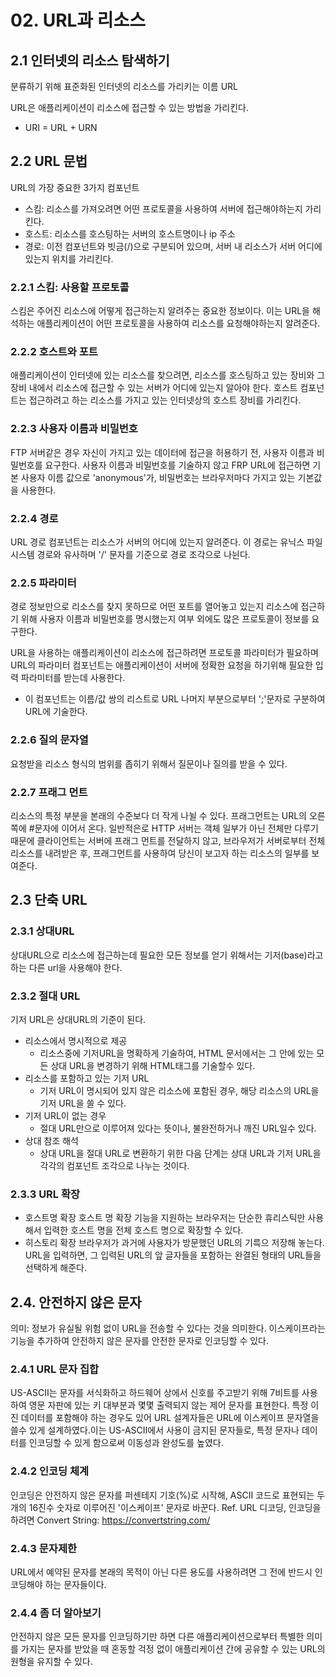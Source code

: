 # 02. URL과 리소스

## 2.1 인터넷의 리소스 탐색하기

분류하기 위해 표준화된 인터넷의 리소스를 가리키는 이름 URL

URL은 애플리케이션이 리소스에 접근할 수 있는 방법을 가리킨다.

- URI = URL + URN

## 2.2 URL 문법

URL의 가장 중요한 3가지 컴포넌트

- 스킴: 리소스를 가져오려면 어떤 프로토콜을 사용하여 서버에 접근해야하는지 가리킨다.
- 호스트: 리소스를 호스팅하는 서버의 호스트명이나 ip 주소
- 경로: 이전 컴포넌트와 빗금(/)으로 구분되어 있으며, 서버 내 리소스가 서버 어디에 있는지 위치를 가리킨다.

### 2.2.1 스킴: 사용할 프로토콜

스킴은 주어진 리소스에 어떻게 접근하는지 알려주는 중요한 정보이다. 이는 URL을 해석하는 애플리케이션이 어떤 프로토콜을 사용하여 리소스를 요청해야하는지 알려준다.

### 2.2.2 호스트와 포트

애플리케이션이 인터넷에 있는 리소스를 찾으려면, 리소스를 호스팅하고 있는 장비와 그 장비 내에서 리소스에 접근할 수 있는 서버가 어디에 있는지 알아야 한다. 호스트 컴포넌트는 접근하려고 하는 리소스를 가지고 있는 인터넷상의 호스트 장비를 가리킨다.

### 2.2.3 사용자 이름과 비밀번호

FTP 서버같은 경우 자신이 가지고 있는 데이터에 접근을 허용하기 전, 사용자 이름과 비밀번호를 요구한다. 사용자 이름과 비밀번호를 기술하지 않고 FRP URL에 접근하면 기본 사용자 이름 값으로 'anonymous'가, 비밀번호는 브라우저마다 가지고 있는 기본값을 사용한다.

### 2.2.4 경로

URL 경로 컴포넌트는 리소스가 서버의 어디에 있는지 알려준다. 이 경로는 유닉스 파일 시스템 경로와 유사하며 '/' 문자를 기준으로 경로 조각으로 나뉜다.

### 2.2.5 파라미터

경로 정보만으로 리소스를 찾지 못하므로 어떤 포트를 열어놓고 있는지 리소스에 접근하기 위해 사용자 이름과 비밀번호를 명시했는지 여부 외에도 많은 프로토콜이 정보를 요구한다.

URL을 사용하는 애플리케이션이 리소스에 접근하려면 프로토콜 파라미터가 필요하며 URL의 파라미터 컴포넌트는 애플리케이션이 서버에 정확한 요청을 하기위해 필요한 입력 파라미터를 받는데 사용한다.

- 이 컴포넌트는 이름/값 쌍의 리스트로 URL 나머지 부분으로부터 ';'문자로 구분하여 URL에 기술한다.

### 2.2.6 질의 문자열

요청받을 리소스 형식의 범위를 좁히기 위해서 질문이나 질의를 받을 수 있다.

### 2.2.7 프래그 먼트

리소스의 특정 부분을 본래의 수준보다 더 작게 나뉠 수 있다.
프래그먼트는 URL의 오른쪽에 #문자에 이어서 온다. 일반적은로 HTTP 서버는 객체 일부가 아닌 전체만 다루기 때문에 클라이언트는 서버에 프래그 먼트를 전달하지 않고, 브라우저가 서버로부터 전체 리소스를 내려받은 후, 프래그먼트를 사용하여 당신이 보고자 하는 리소스의 일부를 보여준다.

## 2.3 단축 URL

### 2.3.1 상대URL

상대URL으로 리소스에 접근하는데 필요한 모든 정보를 얻기 위해서는 기저(base)라고 하는 다른 url을 사용해야 한다.

### 2.3.2 절대 URL

기저 URL은 상대URL의 기준이 된다.

- 리소스에서 명시적으로 제공
  - 리소스중에 기저URL을 명확하게 기술하여, HTML 문서에서는 그 안에 있는 모든 상대 URL을 변경하기 위해 HTML태그를 기술할수 있다.
- 리소스를 포함하고 있는 기저 URL
  - 기저 URL이 명시되어 있지 않은 리소스에 포함된 경우, 해당 리소스의 URL을 기저 URL을 쓸 수 있다.
- 기저 URL이 없는 경우
  - 절대 URL만으로 이루어져 있다는 뜻이나, 불완전하거나 깨진 URL일수 있다.
- 상대 참조 해석
  - 상대 URL을 절대 URL로 변환하기 위한 다음 단계는 상대 URL과 기저 URL을 각각의 컴포넌트 조각으로 나누는 것이다.

### 2.3.3 URL 확장

- 호스트명 확장
  호스트 명 확장 기능을 지원하는 브라우저는 단순한 휴리스틱만 사용해서 입력한 호스트 명을 전체 호스트 명으로 확장할 수 있다.
- 히스토리 확장
  브라우저가 과거에 사용자가 방문했던 URL의 기륵으 저장해 놓는다. URL을 입력하면, 그 입력된 URL의 앞 글자들을 포함하는 완결된 형태의 URL들을 선택하게 해준다.

## 2.4. 안전하지 않은 문자

의미: 정보가 유실될 위험 없이 URL을 전송할 수 있다는 것을 의미한다.
이스케이프라는 기능을 추가하여 안전하지 않은 문자를 안전한 문자로 인코딩할 수 있다.

### 2.4.1 URL 문자 집합

US-ASCII는 문자를 서식화하고 하드웨어 상에서 신호를 주고받기 위해 7비트를 사용하여 영문 자판에 있는 키 대부분과 몇몇 출력되지 않는 제어 문자를 표현한다. 특정 이진 데이터를 포함해야 하는 경우도 있어 URL 설계자들은 URL에 이스케이프 문자열을 쓸수 있게 설계하였다.이는 US-ASCII에서 사용이 금지된 문자들로, 특정 문자나 데이터를 인코딩할 수 있게 함으로써 이동성과 완성도를 높였다.

### 2.4.2 인코딩 체계

인코딩은 안전하지 않은 문자를 퍼센테지 기호(%)로 시작해, ASCII 코드로 표현되는 두 개의 16진수 숫자로 이루어진 '이스케이프' 문자로 바꾼다.
Ref. URL 디코딩, 인코딩을 하려면 Convert String: https://convertstring.com/

### 2.4.3 문자제한

URL에서 예약된 문자를 본래의 목적이 아닌 다른 용도를 사용하려면 그 전에 반드시 인코딩해야 하는 문자들이다.

### 2.4.4 좀 더 알아보기

안전하지 않은 모든 문자를 인코딩하기만 하면 다른 애플리케이션으로부터 특별한 의미를 가지는 문자를 받았을 때 혼동할 걱정 없이 애플리케이션 간에 공유할 수 있는 URL의 원형을 유지할 수 있다.